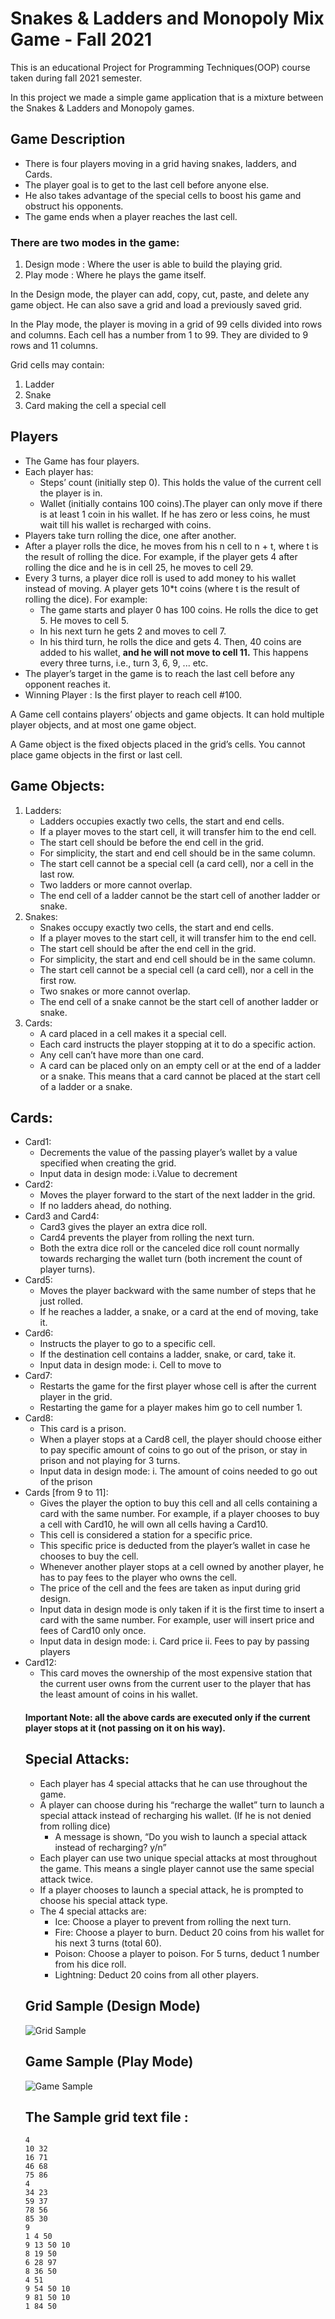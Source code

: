 # Snakes & Ladders and Monopoly Mix Game - Fall 2021
This is an educational Project for Programming Techniques(OOP) course taken during fall 2021 semester.

In this project we made a simple game application that is a mixture between the Snakes &amp; Ladders and Monopoly games.

## Game Description
<ul>
  <li>There is four players moving in a grid having snakes, ladders, and Cards. </li>
  <li>The player goal is to get to the last cell before anyone else. </li>
  <li>He also takes advantage of the special cells to boost his game and obstruct his opponents. </li>
  <li>The game ends when a player reaches the last cell.</li>
</ul>

### There are two modes in the game:
<ol>
  <li>Design mode : Where the user is able to build the playing grid.</li>
  <li>Play mode : Where he plays the game itself. </li>
</ol>
In the Design mode, the player can add, copy, cut, paste, and delete any game object. He
can also save a grid and load a previously saved grid.

In the Play mode, the player is moving in a grid of 99 cells divided into rows and columns.
Each cell has a number from 1 to 99. They are divided to 9 rows and 11 columns.

Grid cells may contain:
<ol>
  <li>Ladder</li>
  <li>Snake</li>
  <li>Card making the cell a special cell</li>
</ol>

## Players
<ul>
  <li>The Game has four players.</li>
  <li>Each player has:
    <ul>
      <li>Steps’ count (initially step 0). This holds the value of the current cell the player is in.</li>
      <li>Wallet (initially contains 100 coins).The player can only move if there is at least 1 coin in his wallet. If he has zero or less coins, he must wait till his wallet is recharged with coins.</li>
    </ul>
  </li>
  <li>Players take turn rolling the dice, one after another.</li>
  <li>After a player rolls the dice, he moves from his n cell to n + t, where t is the result of rolling
the dice. For example, if the player gets 4 after rolling the dice and he is in cell 25, he
    moves to cell 29.</li>
  <li>Every 3 turns, a player dice roll is used to add money to his wallet instead of moving. A
    player gets 10*t coins (where t is the result of rolling the dice). For example:
    <ul>
      <li>The game starts and player 0 has 100 coins. He rolls the dice to get 5. He moves
to cell 5.</li>
      <li>In his next turn he gets 2 and moves to cell 7.</li>
      <li>In his third turn, he rolls the dice and gets 4. Then, 40 coins are added to his wallet,
        <b>and he will not move to cell 11.</b> This happens every three turns, i.e., turn 3, 6, 9,
... etc.</li>
    </ul>
  </li>
  <li>The player’s target in the game is to reach the last cell before any opponent reaches it.</li>
  <li>Winning Player : Is the first player to reach cell #100.</li>
</ul>
A Game cell contains players’ objects and game objects. It can hold multiple player objects, and at
most one game object.

A Game object is the fixed objects placed in the grid’s cells.
You cannot place game objects in the first or last cell.

## Game Objects:
<ol>
  <li>
    Ladders:
    <ul>
      <li>Ladders occupies exactly two cells, the start and end cells.</li>
      <li>If a player moves to the start cell, it will transfer him to the end cell.</li>
      <li>The start cell should be before the end cell in the grid.</li>
      <li>For simplicity, the start and end cell should be in the same column.</li>
      <li>The start cell cannot be a special cell (a card cell), nor a cell in the last row.</li>
      <li>Two ladders or more cannot overlap.</li>
      <li>The end cell of a ladder cannot be the start cell of another ladder or snake.</li>
    </ul>
  </li>
  <li>
    Snakes:
    <ul>
      <li>Snakes occupy exactly two cells, the start and end cells.</li>
      <li>If a player moves to the start cell, it will transfer him to the end cell.</li>
      <li>The start cell should be after the end cell in the grid.</li>
      <li>For simplicity, the start and end cell should be in the same column.</li>
      <li>The start cell cannot be a special cell (a card cell), nor a cell in the first row.</li>
      <li>Two snakes or more cannot overlap.</li>
      <li>The end cell of a snake cannot be the start cell of another ladder or snake.</li>
    </ul>
  </li>
  <li>
    Cards:
    <ul>
      <li>A card placed in a cell makes it a special cell.</li>
      <li>Each card instructs the player stopping at it to do a specific action.</li>
      <li>Any cell can’t have more than one card.</li>
      <li>A card can be placed only on an empty cell or at the end of a ladder or a snake. This
means that a card cannot be placed at the start cell of a ladder or a snake.</li>
    </ul>
  </li>
</ol>

## Cards:
<ul>
  <li>Card1:
    <ul>
      <li>Decrements the value of the passing player’s wallet by a value specified when creating the grid.</li>
      <li>Input data in design mode: i.Value to decrement</li>
    </ul>
  </li>
  <li>Card2:
    <ul>
      <li>Moves the player forward to the start of the next ladder in the grid.</li>
      <li>If no ladders ahead, do nothing.</li>
    </ul>
  </li>
  <li>Card3 and Card4:
    <ul>
      <li>Card3 gives the player an extra dice roll.</li>
      <li>Card4 prevents the player from rolling the next turn.</li>
      <li>Both the extra dice roll or the canceled dice roll count normally towards recharging the wallet turn (both increment the count of player turns).</li>
    </ul>
  </li>
  <li>Card5:
    <ul>
      <li>Moves the player backward with the same number of steps that he just rolled.</li>
      <li>If he reaches a ladder, a snake, or a card at the end of moving, take it.</li>
    </ul>
  </li>
  <li>Card6:
    <ul>
      <li>Instructs the player to go to a specific cell.</li>
      <li>If the destination cell contains a ladder, snake, or card, take it.</li>
      <li>Input data in design mode: i. Cell to move to</li>
    </ul>
  </li>
   <li>Card7:
    <ul>
      <li>Restarts the game for the first player whose cell is after the current player in the grid.</li>
      <li>Restarting the game for a player makes him go to cell number 1.</li>
    </ul>
  </li>
  <li>Card8:
    <ul>
      <li>This card is a prison.</li>
      <li>When a player stops at a Card8 cell, the player should choose either to pay specific amount of coins to go out of the prison, or stay in prison and not playing for 3 turns.</li>
      <li>Input data in design mode: i. The amount of coins needed to go out of the prison</li>
    </ul>
  </li>
   <li>Cards [from 9 to 11]:
    <ul>
      <li>Gives the player the option to buy this cell and all cells containing a card with the same number. For example, if a player chooses to buy a cell with Card10, he will own all cells having a Card10.</li>
      <li>This cell is considered a station for a specific price.</li>
      <li>This specific price is deducted from the player’s wallet in case he chooses to buy the cell.</li>
      <li>Whenever another player stops at a cell owned by another player, he has to pay fees to the player who owns the cell.</li>
      <li>The price of the cell and the fees are taken as input during grid design.</li>
      <li>Input data in design mode is only taken if it is the first time to insert a card with the same number. For example, user will insert price and fees of Card10 only once.</li>
      <li>Input data in design mode: i. Card price ii. Fees to pay by passing players</li>
    </ul>
  </li>
  <li>Card12:
    <ul>
      <li>This card moves the ownership of the most expensive station that the current user owns from the current user to the player that has the least amount of coins in his wallet.</li>
  </li>
</ul>

#### Important Note: all the above cards are executed only if the current player stops at it (not passing on it on his way).

## Special Attacks:
<ul>
  <li>Each player has 4 special attacks that he can use throughout the game.</li>
  <li>A player can choose during his “recharge the wallet” turn to launch a special attack instead of recharging his wallet. (If he is not denied from rolling dice)
    <ul>
      <li>A message is shown, “Do you wish to launch a special attack instead of recharging? y/n”</li>
    </ul>
  </li>
  <li>Each player can use two unique special attacks at most throughout the game. This means a single player cannot use the same special attack twice.</li>
  <li>If a player chooses to launch a special attack, he is prompted to choose his special attack type.</li>
  <li>
  The 4 special attacks are:
    <ul>
      <li>Ice: Choose a player to prevent from rolling the next turn.</li>
      <li>Fire: Choose a player to burn. Deduct 20 coins from his wallet for his next 3 turns (total 60).</li>
      <li>Poison: Choose a player to poison. For 5 turns, deduct 1 number from his dice roll.</li>
      <li>Lightning: Deduct 20 coins from all other players.</li>
    </ul>
  </li>
</ul>

## Grid Sample (Design Mode)
![Grid Sample](https://github.com/michaelehab/Snakes-Ladders-and-Monopoly-Mix-Game/blob/Final/images/grid_sample.jpg)

## Game Sample (Play Mode)
![Game Sample](https://github.com/michaelehab/Snakes-Ladders-and-Monopoly-Mix-Game/blob/Final/images/game_sample.jpg)

## The Sample grid text file :
```
4
10 32
16 71
46 68
75 86
4
34 23
59 37
78 56
85 30
9
1 4 50
9 13 50 10
8 19 50
6 28 97
8 36 50
4 51 
9 54 50 10
9 81 50 10
1 84 50
```
